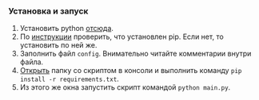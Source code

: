 ### Установка и запуск
1. Установить python [отсюда](https://www.python.org/downloads).
2. По [инструкции](https://pythonru.com/baza-znanij/ustanovka-pip-dlja-python-i-bazovye-komandy) проверить, что установлен pip. Если нет, то установить по ней же.
3. Заполнить файл `config`. Внимательно читайте комментарии внутри файла.
5. [Открыть](https://windows10i.ru/papki/kak-otkryt-v-komandnoj-stroke.html) папку со скриптом в консоли и выполнить команду `pip install -r requirements.txt`.
4. Из этого же окна запустить скрипт командой `python main.py`.